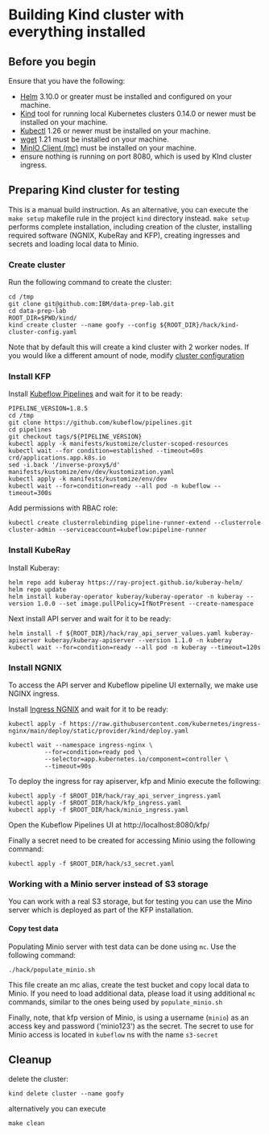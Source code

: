 # Building Kind cluster with everything installed

## Before you begin

Ensure that you have the following:

- [Helm](https://helm.sh/) 3.10.0 or greater must be installed and configured on your machine.
- [Kind](https://kind.sigs.k8s.io/) tool for running local Kubernetes clusters 0.14.0 or newer must be installed on your machine.
- [Kubectl](https://kubernetes.io/docs/tasks/tools/#kubectl) 1.26 or newer must be installed on your machine.
- [wget](https://www.gnu.org/software/wget/) 1.21 must be installed on your machine.
- [MinIO Client (mc)](https://min.io/docs/minio/linux/reference/minio-mc.html#quickstart) must be installed on your machine.
- ensure nothing is running on port 8080, which is used by KInd cluster ingress.

## Preparing Kind cluster for testing

This is a manual build instruction. As an alternative, you can execute the `make setup` makefile rule in 
the project `kind` directory instead. `make setup` performs complete installation, including creation of 
the cluster, installing required software (NGNIX, KubeRay and KFP), creating ingresses and secrets and 
loading local data to Minio. 


### Create cluster

Run the following command to create the cluster:

```shell
cd /tmp
git clone git@github.com:IBM/data-prep-lab.git
cd data-prep-lab
ROOT_DIR=$PWD/kind/
kind create cluster --name goofy --config ${ROOT_DIR}/hack/kind-cluster-config.yaml
```

Note that by default this will create a kind cluster with 2 worker nodes. If you would like a different
amount of node, modify [cluster configuration](hack/kind-cluster-config.yaml)

### Install KFP

Install [Kubeflow Pipelines](https://www.kubeflow.org/docs/components/pipelines/v1/installation/standalone-deployment/#deploying-kubeflow-pipelines) and wait for it to be ready:

```shell
PIPELINE_VERSION=1.8.5
cd /tmp
git clone https://github.com/kubeflow/pipelines.git
cd pipelines
git checkout tags/${PIPELINE_VERSION}
kubectl apply -k manifests/kustomize/cluster-scoped-resources
kubectl wait --for condition=established --timeout=60s crd/applications.app.k8s.io
sed -i.back '/inverse-proxy$/d' manifests/kustomize/env/dev/kustomization.yaml
kubectl apply -k manifests/kustomize/env/dev
kubectl wait --for=condition=ready --all pod -n kubeflow --timeout=300s
```
Add permissions with RBAC role:
```shell
kubectl create clusterrolebinding pipeline-runner-extend --clusterrole cluster-admin --serviceaccount=kubeflow:pipeline-runner
```

### Install KubeRay

Install Kuberay:

```shell
helm repo add kuberay https://ray-project.github.io/kuberay-helm/
helm repo update
helm install kuberay-operator kuberay/kuberay-operator -n kuberay --version 1.0.0 --set image.pullPolicy=IfNotPresent --create-namespace 
```

Next install API server and wait for it to be ready:

```shell
helm install -f ${ROOT_DIR}/hack/ray_api_server_values.yaml kuberay-apiserver kuberay/kuberay-apiserver --version 1.1.0 -n kuberay
kubectl wait --for=condition=ready --all pod -n kuberay --timeout=120s
```

### Install NGNIX

To access the API server and Kubeflow pipeline UI externally, we make use NGINX ingress.

Install [Ingress NGNIX](https://kind.sigs.k8s.io/docs/user/ingress/#ingress-nginx) and wait for it to be ready:

```shell
kubectl apply -f https://raw.githubusercontent.com/kubernetes/ingress-nginx/main/deploy/static/provider/kind/deploy.yaml

kubectl wait --namespace ingress-nginx \
          --for=condition=ready pod \
          --selector=app.kubernetes.io/component=controller \
          --timeout=90s
```

To deploy the ingress for ray apiserver, kfp and Minio execute the following:
```shell
kubectl apply -f $ROOT_DIR/hack/ray_api_server_ingress.yaml
kubectl apply -f $ROOT_DIR/hack/kfp_ingress.yaml
kubectl apply -f $ROOT_DIR/hack/minio_ingress.yaml
```

Open the Kubeflow Pipelines UI at  http://localhost:8080/kfp/

Finally a secret need to be created for accessing Minio using the following command:

```shell
kubectl apply -f $ROOT_DIR/hack/s3_secret.yaml
```

### Working with a Minio server instead of S3 storage
You can work with a real S3 storage, but for testing you can use the Mino server which is deployed as part of the KFP 
installation.

#### Copy test data

Populating Minio server with test data can be done using `mc`. Use the following command:

```shell
./hack/populate_minio.sh
```

This file create an mc alias, create the test bucket and copy local data to Minio. If you need 
to load additional data, please load it using additional `mc` commands, similar to the ones being
used by `populate_minio.sh`

Finally, note, that kfp version of Minio, is using a username (`minio`) as an access key and password ('minio123')
as the secret. The secret to use for Minio access is located in `kubeflow` ns with the name `s3-secret`

## Cleanup

delete the cluster:

```shell
kind delete cluster --name goofy
```

alternatively you can execute

```shell
make clean
```
